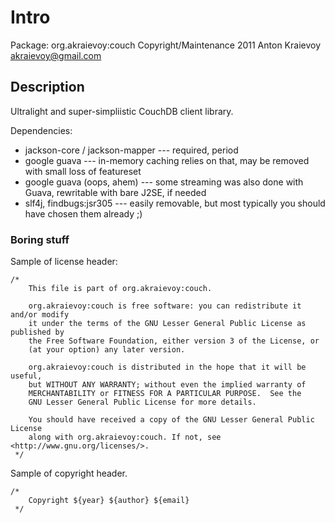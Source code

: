 # Intro

Package: org.akraievoy:couch
Copyright/Maintenance 2011 Anton Kraievoy akraievoy@gmail.com

## Description

Ultralight and super-simpliistic CouchDB client library. 

Dependencies: 
 *  jackson-core / jackson-mapper --- required, period
 *  google guava --- in-memory caching relies on that, may be removed with small loss of featureset
 *  google guava (oops, ahem) --- some streaming was also done with Guava, rewritable with bare J2SE, if needed
 *  slf4j, findbugs:jsr305 --- easily removable, but most typically you should have chosen them already ;)

### Boring stuff

Sample of license header:

    /*
        This file is part of org.akraievoy:couch.
 
        org.akraievoy:couch is free software: you can redistribute it and/or modify
        it under the terms of the GNU Lesser General Public License as published by
        the Free Software Foundation, either version 3 of the License, or
        (at your option) any later version.

        org.akraievoy:couch is distributed in the hope that it will be useful,
        but WITHOUT ANY WARRANTY; without even the implied warranty of
        MERCHANTABILITY or FITNESS FOR A PARTICULAR PURPOSE.  See the
        GNU Lesser General Public License for more details.

        You should have received a copy of the GNU Lesser General Public License
        along with org.akraievoy:couch. If not, see <http://www.gnu.org/licenses/>.
     */

Sample of copyright header.

    /*
        Copyright ${year} ${author} ${email}
     */
